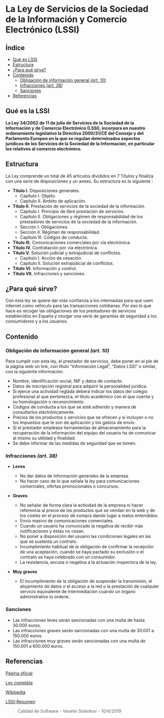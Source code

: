 # La Ley de Servicios de la Sociedad de la Información y Comercio Electrónico (LSSI)

## Índice
* [Qué es LSSI](#Qué-es-un-EDT)
* [Estructura](#Estructura)
* [¿Para qué sirve?](#¿Para_qué_sirve?)
* [Contenido](#Contenido)
    * [Obligación de información general *(art. 10)*](#Obligación-de-información-general-*(art.-10)*)
    * [Infracciones *(art. 38)*](#Infracciones-*(art.-38)*)
    * [Sanciones](#Sanciones)
* [Referencias](#Referencias)

## Qué es la LSSI

**La Ley 34/2002 de 11 de julio de Servicios de la Sociedad de la Información y de Comercio Electrónico (LSSI), incorpora en nuestro ordenamiento legislativo la Directiva 2000/31/CE del Consejo y del Parlamento Europeo en la que se regulan determinados aspectos jurídicos de los Servicios de la Sociedad de la Información, en particular los relativos al comercio electrónico.**

## Estructura

La Ley comprende un total de 45 artículos divididos en 7 Títulos y finaliza con una serie de disposiciones y un anexo. Su estructura es la siguiente :

* **Título I.** Disposiciones generales.
    * Capítulo I. Objeto.
    * Capítulo II. Ámbito de aplicación.
* **Título II.** Prestación de servicios de la sociedad de la información.
    * Capítulo I. Principio de libre prestación de servicios.
    * Capítulo II. Obligaciones y régimen de responsabilidad de los prestadores de servicios de la sociedad de la información.
    * Sección I. Obligaciones.
    * Sección II. Régimen de responsabilidad.
    * Capítulo III. Códigos de conducta.
* **Título III.** Comunicaciones comerciales por vía electrónica.
* **Título IV.** Contratación por vía electrónica.
* **Título V.** Solución judicial y extrajudicial de conflictos.
    * Capítulo I. Acción de cesación.
    * Capítulo II. Solución extrajudicial de conflictos.
* **Título VI.** Información y control.
* **Título VII.** Infracciones y sanciones.

## ¿Para qué sirve?
Con esta ley se quiere dar más confianza a los internautas para que usen internet como vehículo para las transacciones cotidianas. Por eso lo que hace es recoger las obligaciones de los prestadores de servicios establecidos en España y otorgar una serie de garantías de seguridad a los consumidores y a los usuarios.

## Contenido
### Obligación de información general *(art. 10)*
Para cumplir con esta ley, el prestador de servicios, debe poner en el pie de la página web un link, con título “Información Legal”, “Datos LSSI” o similar, con la siguiente información:
* Nombre, identificación social, NIF y datos de contacto.
* Datos de inscripción registral para adquirir la personalidad jurídica.
* Si ejerce una actividad reglada deberá indicar los datos del colegio profesional al que pertenezca, el título académico con el que cuenta y su homologación o reconocimiento.
* Códigos de conducta a los que se esté adherido y manera de consultarlos electrónicamente.
* Precios de los productos o servicios que se ofrecen y si incluyen o no los impuestos que le son de aplicación y los gastos de envío.
* Si el prestador emplease herramientas de almacenamiento para la recuperación de la información del equipo del usuario ha de comunicar al mismo su utilidad y finalidad.
* Se debe informar de las medidas de seguridad que se tomen.
   
### Infracciones *(art. 38)*

* **Leves**
    * No dar datos de información generales de la empresa.
    * No hacer caso de lo que señala la ley para comunicaciones comerciales, ofertas promocionales o concursos.


* **Graves**
    * No señalar de forma clara la actividad de la empresa ni hacer referencia al precio de los productos que se vendan en la web y de los costes en el proceso de compra dando lugar a malos entendidos.
    * Envío masivo de comunicaciones comerciales.
    * Cuando un usuario ha comunicado la negativa de recibir más notificaciones y éstas no cesan.
    * No poner a disposición del usuario las condiciones legales en las que se sustenta un contrato.
    * Incumplimiento habitual de la obligación de confirmar la recepción de una aceptación, cuando se haya pactado su exclusión o el contrato se haya celebrado con un consumidor.
    * La resistencia, excusa o negativa a la actuación inspectora de la ley.

* **Muy graves**
    * El incumplimiento de la obligación de suspender la transmisión, el alojamiento de datos o el acceso a la red o la prestación de cualquier servicio equivalente de intermediación cuando un órgano administrativo lo ordene.

 
### Sanciones
* Las infracciones leves serán sancionadas con una multa de hasta 30.000 euros.
* Las infracciones graves serán sancionadas con una multa de 30.001 a 150.000 euros.
* Las infracciones muy graves serán sancionadas con una multa de 150.001 a 600.000 euros.



## Referencias
[Página oficial](http://www.lssi.gob.es/Paginas/index.aspx)

[Ley completa](https://www.boe.es/buscar/pdf/2002/BOE-A-2002-13758-consolidado.pdf)

[Wikipedia](https://es.wikipedia.org/wiki/Ley_de_Servicios_de_la_Sociedad_de_la_Informaci%C3%B3n)

[LSSI-Resumen](http://www.legislacioninternet.com/lssi-ce/)


> Calidad de Software - Veselin Solenkov - 10/4/2019
